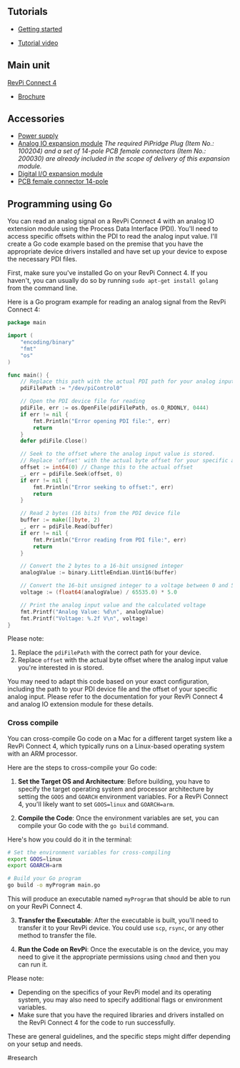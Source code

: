 
## Tutorials
- [Getting started](https://revolutionpi.com/blog/lets-get-started)

- [Tutorial video](https://revolutionpi.com/tutorials/video-tutorials)

## Main unit
[RevPi Connect 4](https://revolutionpi.com/shop/en/revpi-connect4)
- [Brochure](obsidian://open?vault=Vault&file=Documents%2FTechnical_Datasheet_RevPi_Connect-4.pdf)

## Accessories 
- [Power supply](https://revolutionpi.com/shop/en/netzteil-meanwell-hutschiene-mdr-60-24)
- [Analog IO expansion module](https://revolutionpi.com/shop/en/analog-io-expansion-module) _The required PiPridge Plug (Item No.: 100204) and a set of 14-pole PCB female connectors (Item No.: 200030) are already included in the scope of delivery of this expansion module._
- [Digital I/O expansion module](https://revolutionpi.com/shop/en/digital-io-expansion-module)
- [PCB female connector 14-pole]()

## Programming using Go
You can read an analog signal on a RevPi Connect 4 with an analog IO extension module using the Process Data Interface (PDI). You'll need to access specific offsets within the PDI to read the analog input value. I'll create a Go code example based on the premise that you have the appropriate device drivers installed and have set up your device to expose the necessary PDI files.

First, make sure you've installed Go on your RevPi Connect 4. If you haven't, you can usually do so by running `sudo apt-get install golang` from the command line.

Here is a Go program example for reading an analog signal from the RevPi Connect 4:

```go
package main

import (
	"encoding/binary"
	"fmt"
	"os"
)

func main() {
	// Replace this path with the actual PDI path for your analog input
	pdiFilePath := "/dev/piControl0"

	// Open the PDI device file for reading
	pdiFile, err := os.OpenFile(pdiFilePath, os.O_RDONLY, 0444)
	if err != nil {
		fmt.Println("Error opening PDI file:", err)
		return
	}
	defer pdiFile.Close()

	// Seek to the offset where the analog input value is stored.
	// Replace 'offset' with the actual byte offset for your specific analog input.
	offset := int64(0) // Change this to the actual offset
	_, err = pdiFile.Seek(offset, 0)
	if err != nil {
		fmt.Println("Error seeking to offset:", err)
		return
	}

	// Read 2 bytes (16 bits) from the PDI device file
	buffer := make([]byte, 2)
	_, err = pdiFile.Read(buffer)
	if err != nil {
		fmt.Println("Error reading from PDI file:", err)
		return
	}

	// Convert the 2 bytes to a 16-bit unsigned integer
	analogValue := binary.LittleEndian.Uint16(buffer)

	// Convert the 16-bit unsigned integer to a voltage between 0 and 5V
	voltage := (float64(analogValue) / 65535.0) * 5.0

	// Print the analog input value and the calculated voltage
	fmt.Printf("Analog Value: %d\n", analogValue)
	fmt.Printf("Voltage: %.2f V\n", voltage)
}
```

Please note:

1. Replace the `pdiFilePath` with the correct path for your device.
2. Replace `offset` with the actual byte offset where the analog input value you're interested in is stored.

You may need to adapt this code based on your exact configuration, including the path to your PDI device file and the offset of your specific analog input. Please refer to the documentation for your RevPi Connect 4 and analog IO extension module for these details.

### Cross compile

You can cross-compile Go code on a Mac for a different target system like a RevPi Connect 4, which typically runs on a Linux-based operating system with an ARM processor.

Here are the steps to cross-compile your Go code:

1. **Set the Target OS and Architecture**: Before building, you have to specify the target operating system and processor architecture by setting the `GOOS` and `GOARCH` environment variables. For a RevPi Connect 4, you'll likely want to set `GOOS=linux` and `GOARCH=arm`.

2. **Compile the Code**: Once the environment variables are set, you can compile your Go code with the `go build` command.

Here's how you could do it in the terminal:

```bash
# Set the environment variables for cross-compiling
export GOOS=linux
export GOARCH=arm

# Build your Go program
go build -o myProgram main.go
```

This will produce an executable named `myProgram` that should be able to run on your RevPi Connect 4.

3. **Transfer the Executable**: After the executable is built, you'll need to transfer it to your RevPi device. You could use `scp`, `rsync`, or any other method to transfer the file.

4. **Run the Code on RevPi**: Once the executable is on the device, you may need to give it the appropriate permissions using `chmod` and then you can run it.

Please note:

- Depending on the specifics of your RevPi model and its operating system, you may also need to specify additional flags or environment variables.
- Make sure that you have the required libraries and drivers installed on the RevPi Connect 4 for the code to run successfully.

These are general guidelines, and the specific steps might differ depending on your setup and needs.

#research 